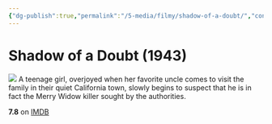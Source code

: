 ```yaml
---
{"dg-publish":true,"permalink":"/5-media/filmy/shadow-of-a-doubt/","contentClasses":"movie","tags":["to-watch","фильм","#Film-Noir","#Thriller"]}
---
```


# Shadow of a Doubt (1943)
![](https://m.media-amazon.com/images/M/MV5BYzUyOGE2Y2EtYzI2My00MDcxLWFmNzYtYjMzN2NiMmMzMzAzL2ltYWdlL2ltYWdlXkEyXkFqcGdeQXVyNjc1NTYyMjg@._V1_SX300.jpg)
A teenage girl, overjoyed when her favorite uncle comes to visit the family in their quiet California town, slowly begins to suspect that he is in fact the Merry Widow killer sought by the authorities.

**7.8** on [IMDB](https://www.imdb.com/title/tt0036342)
